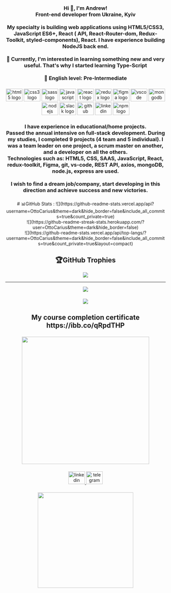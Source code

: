 
<h3 align="center">Hi 👋, I'm Andrew!<br>Front-end developer from Ukraine, Kyiv<br><br>My specialty is building web applications using HTML5/CSS3, JavaScript ES6+, React ( API, React-Router-dom, Redux-Toolkit, styled-components), React. I have experience building NodeJS back end.<br><br>🧠 Currently, I'm interested in learning something new and very useful. That's why I started learning Type-Script<br><br>👅 English level: Pre-Intermediate</h3>

###

<div align="center">
  <img src="https://cdn.jsdelivr.net/gh/devicons/devicon/icons/html5/html5-original.svg" height="40" width="52" alt="html5 logo"  />
  <img src="https://cdn.jsdelivr.net/gh/devicons/devicon/icons/css3/css3-original.svg" height="40" width="52" alt="css3 logo"  />
  <img src="https://cdn.jsdelivr.net/gh/devicons/devicon/icons/sass/sass-original.svg" height="40" width="52" alt="sass logo"  />
  <img src="https://cdn.jsdelivr.net/gh/devicons/devicon/icons/javascript/javascript-original.svg" height="40" width="52" alt="javascript logo"  />
  <img src="https://cdn.jsdelivr.net/gh/devicons/devicon/icons/react/react-original.svg" height="40" width="52" alt="react logo"  />
  <img src="https://cdn.jsdelivr.net/gh/devicons/devicon/icons/redux/redux-original.svg" height="40" width="52" alt="redux logo"  />
  <img src="https://cdn.jsdelivr.net/gh/devicons/devicon/icons/figma/figma-original.svg" height="40" width="52" alt="figma logo"  />
  <img src="https://cdn.jsdelivr.net/gh/devicons/devicon/icons/vscode/vscode-original.svg" height="40" width="52" alt="vscode logo"  />
  <img src="https://cdn.jsdelivr.net/gh/devicons/devicon/icons/mongodb/mongodb-original.svg" height="40" width="52" alt="mongodb logo"  />
  <img src="https://cdn.jsdelivr.net/gh/devicons/devicon/icons/nodejs/nodejs-original.svg" height="40" width="52" alt="nodejs logo"  />
  <img src="https://cdn.jsdelivr.net/gh/devicons/devicon/icons/slack/slack-original.svg" height="40" width="52" alt="slack logo"  />
  <img src="https://cdn.jsdelivr.net/gh/devicons/devicon/icons/github/github-original.svg" height="40" width="52" alt="github logo"  />
  <img src="https://cdn.jsdelivr.net/gh/devicons/devicon/icons/linkedin/linkedin-original.svg" height="40" width="52" alt="linkedin logo"  />
  <img src="https://cdn.jsdelivr.net/gh/devicons/devicon/icons/npm/npm-original-wordmark.svg" height="40" width="52" alt="npm logo"  />
</div>

###

<h3 align="center">I have experience in educational/home projects.<br>Passed the annual intensive on full-stack development. During my studies, I completed 9 projects (4 team and 5 individual). I was a team leader on one project, a scrum master on another, and a developer on all the others.<br>Technologies such as: HTML5, CSS, SAAS, JavaScript, React, redux-toolkit, Figma, git, vs-code, REST API, axios, mongoDB, node.js, express are used.<br><br>I wish  to find a dream job/company, start developing in this direction and achieve success and new victories.</h3>

###

<div align="center">
 # 📊GitHub Stats :
![](https://github-readme-stats.vercel.app/api?username=OttoCarius&theme=dark&hide_border=false&include_all_commits=true&count_private=true)<br/>
![](https://github-readme-streak-stats.herokuapp.com/?user=OttoCarius&theme=dark&hide_border=false)<br/>
![](https://github-readme-stats.vercel.app/api/top-langs/?username=OttoCarius&theme=dark&hide_border=false&include_all_commits=true&count_private=true&layout=compact)

## 🏆GitHub Trophies
![](https://github-trophies.vercel.app/?username=OttoCarius&theme=darkhub&no-frame=false&no-bg=false&margin-w=4)

---
[![](https://visitcount.itsvg.in/api?id=OttoCarius&icon=0&color=0)](https://visitcount.itsvg.in)

</div>

###

<div align="center">
  <img src="https://profile-counter.glitch.me/OttoCarius/count.svg?"  />
</div>

###

<div align="left">
</div>

###

<h2 align="center">My course completion certificate https://ibb.co/qRpdTHP</h2>

###

<div align="left">
</div>

###

<div align="center">
  <img height="400" src="https://i.gifer.com/8DDl.gif"  />
</div>

###

<div align="center">
  <a href="https://www.linkedin.com/in/andrew-podlesnyi/" target="_blank">
    <img src="https://raw.githubusercontent.com/maurodesouza/profile-readme-generator/master/src/assets/icons/social/linkedin/default.svg" width="52" height="40" alt="linkedin logo"  />
  </a>
  <a href="https://t.me/andrewreich" target="_blank">
    <img src="https://raw.githubusercontent.com/maurodesouza/profile-readme-generator/master/src/assets/icons/social/telegram/default.svg" width="52" height="40" alt="telegram logo"  />
  </a>
</div>

###


###

<div align="center">
  <img height="300" src="https://i.gifer.com/1pXC.gif"  />
</div>

###

